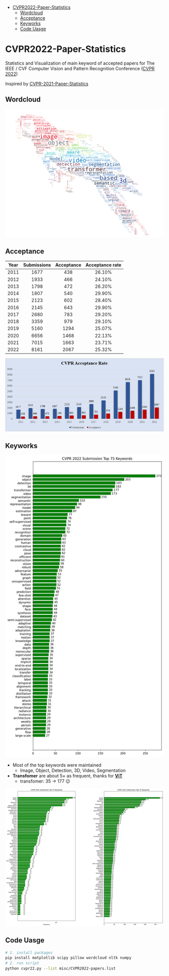 - [CVPR2022-Paper-Statistics](#cvpr2022-paper-statistics)
    - [Wordcloud](#wordcloud)
    - [Acceptance](#acceptance)
    - [Keyworks](#keyworks)
    - [Code Uasge](#code-uasge)
# CVPR2022-Paper-Statistics

Statistics and Visualization of main keyword of accepted papers for The IEEE / CVF Computer Vision and Pattern Recognition Conference ([CVPR 2022](https://cvpr2022.thecvf.com/))

Inspired by [CVPR-2021-Paper-Statistics](https://github.com/hoya012/CVPR-2021-Paper-Statistics/)


##  Wordcloud


![output](./output/wordcloud.png)

##  Acceptance

| Year  | Submissions | Acceptance | Acceptance rate |
| :---: | :---------: | :--------: | :-------------: |
| 2011  |    1677     |    438     |     26.10%      |
| 2012  |    1933     |    466     |     24.10%      |
| 2013  |    1798     |    472     |     26.20%      |
| 2014  |    1807     |    540     |     29.90%      |
| 2015  |    2123     |    602     |     28.40%      |
| 2016  |    2145     |    643     |     29.90%      |
| 2017  |    2680     |    783     |     29.20%      |
| 2018  |    3359     |    979     |     29.10%      |
| 2019  |    5160     |    1294    |     25.07%      |
| 2020  |    6656     |    1468    |     22.13%      |
| 2021  |    7015     |    1663    |     23.71%      |
| 2022  |    8161     |    2067    |     25.32%      |

![acceptance](./output/cvpr_22.png)

## Keyworks

![wordcloud](./output/keywords.jpg)

- Most of the top keywords were maintained
    - Image, Object, Detection, 3D, Video, Segmentation 
- **Transfomer** are about $5\times$ as frequent, thanks for [**ViT**](https://arxiv.org/abs/2010.11929)
    - transfomer: $35$ -> $177$ 😉


![wordcloud](./output/keyworks-2122.png)


## Code Uasge

```bash
# 1. install packages
pip install matplotlib scipy pillow wordcloud nltk numpy
# 2. run script
python cvpr22.py --list misc/CVPR2022-papers.list 
```
